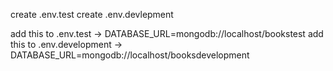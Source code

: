 create .env.test
create .env.devlepment

add this to .env.test -> DATABASE_URL=mongodb://localhost/bookstest
add this to .env.development -> DATABASE_URL=mongodb://localhost/booksdevelopment
